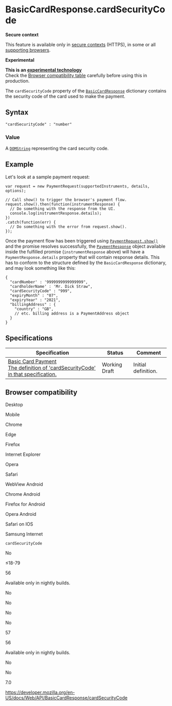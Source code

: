 # BasicCardResponse.cardSecurityCode

**Secure context**

This feature is available only in [secure contexts](https://developer.mozilla.org/en-US/docs/Web/Security/Secure_Contexts) (HTTPS), in some or all [supporting browsers](#browser_compatibility).

**Experimental**

**This is an [experimental technology](https://developer.mozilla.org/en-US/docs/MDN/Guidelines/Conventions_definitions#experimental)**  
Check the [Browser compatibility table](#browser_compatibility) carefully before using this in production.

The `cardSecurityCode` property of the [`BasicCardResponse`](../basiccardresponse) dictionary contains the security code of the card used to make the payment.

## Syntax

    "cardSecurityCode" : "number"

### Value

A [`DOMString`](../domstring) representing the card security code.

## Example

Let's look at a sample payment request:

    var request = new PaymentRequest(supportedInstruments, details, options);

    // Call show() to trigger the browser's payment flow.
    request.show().then(function(instrumentResponse) {
      // Do something with the response from the UI.
      console.log(instrumentResponse.details);
    })
    .catch(function(err) {
      // Do something with the error from request.show().
    });

Once the payment flow has been triggered using [`PaymentRequest.show()`](../paymentrequest/show) and the promise resolves successfully, the [`PaymentResponse`](../paymentresponse) object available inside the fulfilled promise (`instrumentResponse` above) will have a <span class="page-not-created">`PaymentResponse.details`</span> property that will contain response details. This has to conform to the structure defined by the `BasicCardResponse` dictionary, and may look something like this:

    {
      "cardNumber' : '9999999999999999",
      "cardholderName' : 'Mr. Dick Straw",
      "cardSecurityCode" : "999",
      "expiryMonth" : "07",
      "expiryYear" : "2021",
      "billingAddress" : {
        "country" : "GB",
        // etc. billing address is a PaymentAddress object
      }
    }

## Specifications

<table><thead><tr class="header"><th>Specification</th><th>Status</th><th>Comment</th></tr></thead><tbody><tr class="odd"><td><a href="https://w3c.github.io/payment-method-basic-card/#dom-basiccardresponse-cardsecuritycode">Basic Card Payment<br />
<span class="small">The definition of 'cardSecurityCode' in that specification.</span></a></td><td><span class="spec-wd">Working Draft</span></td><td>Initial definition.</td></tr></tbody></table>

## Browser compatibility

Desktop

Mobile

Chrome

Edge

Firefox

Internet Explorer

Opera

Safari

WebView Android

Chrome Android

Firefox for Android

Opera Android

Safari on IOS

Samsung Internet

`cardSecurityCode`

No

≤18-79

56

Available only in nightly builds.

No

No

No

No

57

56

Available only in nightly builds.

No

No

7.0

<a href="https://developer.mozilla.org/en-US/docs/Web/API/BasicCardResponse/cardSecurityCode" class="_attribution-link">https://developer.mozilla.org/en-US/docs/Web/API/BasicCardResponse/cardSecurityCode</a>

